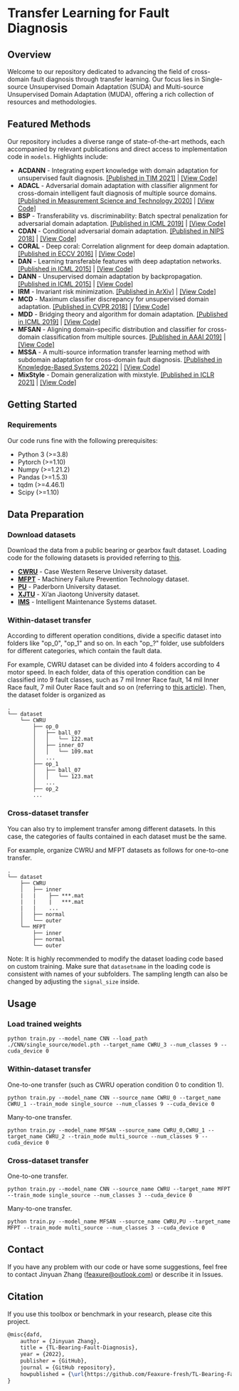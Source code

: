 # Transfer Learning for Fault Diagnosis

## Overview
Welcome to our repository dedicated to advancing the field of cross-domain fault diagnosis through transfer learning. Our focus lies in Single-source Unsupervised Domain Adaptation (SUDA) and Multi-source Unsupervised Domain Adaptation (MUDA), offering a rich collection of resources and methodologies.

## Featured Methods
Our repository includes a diverse range of state-of-the-art methods, each accompanied by relevant publications and direct access to implementation code in `models`. Highlights include:

- **ACDANN** - Integrating expert knowledge with domain adaptation for unsupervised fault diagnosis. [[Published in TIM 2021]](https://ieeexplore.ieee.org/stamp/stamp.jsp?tp=&arnumber=9612159) | [[View Code]](/models/ACDANN.py)
- **ADACL** - Adversarial domain adaptation with classifier alignment for cross-domain intelligent fault diagnosis of multiple source domains. [[Published in Measurement Science and Technology 2020]](https://iopscience.iop.org/article/10.1088/1361-6501/abcad4/pdf) | [[View Code]](/models/ADACL.py)
- **BSP** - Transferability vs. discriminability: Batch spectral penalization for adversarial domain adaptation. [[Published in ICML 2019]](http://proceedings.mlr.press/v97/chen19i/chen19i.pdf) | [[View Code]](/models/BSP.py) 
- **CDAN** - Conditional adversarial domain adaptation. [[Published in NIPS 2018]](http://papers.nips.cc/paper/7436-conditional-adversarial-domain-adaptation) | [[View Code]](/models/CDAN.py) 
- **CORAL** - Deep coral: Correlation alignment for deep domain adaptation. [[Published in ECCV 2016]](https://arxiv.org/abs/1607.01719) | [[View Code]](/models/CORAL.py)
- **DAN** - Learning transferable features with deep adaptation networks. [[Published in ICML 2015]](http://ise.thss.tsinghua.edu.cn/~mlong/doc/deep-adaptation-networks-icml15.pdf) | [[View Code]](/models/DAN.py)
- **DANN** - Unsupervised domain adaptation by backpropagation. [[Published in ICML 2015]](http://proceedings.mlr.press/v37/ganin15.pdf) | [[View Code]](/models/DANN.py)
- **IRM** - Invariant risk minimization. [[Published in ArXiv]](https://arxiv.org/abs/1907.02893) | [[View Code]](/models/IRM.py)
- **MCD** - Maximum classifier discrepancy for unsupervised domain adaptation. [[Published in CVPR 2018]](http://openaccess.thecvf.com/content_cvpr_2018/papers/Saito_Maximum_Classifier_Discrepancy_CVPR_2018_paper.pdf) | [[View Code]](/models/MCD.py)
- **MDD** - Bridging theory and algorithm for domain adaptation. [[Published in ICML 2019]](http://proceedings.mlr.press/v97/zhang19i/zhang19i.pdf) | [[View Code]](/models/MDD.py)
- **MFSAN** - Aligning domain-specific distribution and classifier for cross-domain classification from multiple sources. [[Published in AAAI 2019]](https://ojs.aaai.org/index.php/AAAI/article/view/4551) | [[View Code]](/models/MFSAN.py) 
- **MSSA** - A multi-source information transfer learning method with subdomain adaptation for cross-domain fault diagnosis. [[Published in Knowledge-Based Systems 2022]](https://reader.elsevier.com/reader/sd/pii/S0950705122001927?token=03BD384CA5D6E0E7E029B23C739C629913DE8F8BB37F6331F7D233FB6C57599BFFC86609EE63BE2F9FC43871D96A2F61&originRegion=us-east-1&originCreation=20230324021230) | [[View Code]](/models/MSSA.py)
- **MixStyle** - Domain generalization with mixstyle. [[Published in ICLR 2021]](https://arxiv.org/abs/2104.02008) | [[View Code]](/models/MixStyle.py)

## Getting Started
### Requirements
Our code runs fine with the following prerequisites:
*  Python 3 (>=3.8)
*  Pytorch (>=1.10)
*  Numpy (>=1.21.2)
*  Pandas (>=1.5.3)
*  tqdm (>=4.46.1)
*  Scipy (>=1.10)

## Data Preparation
### Download datasets
Download the data from a public bearing or gearbox fault dataset. Loading code for the following datasets is provided referring to [this](https://github.com/ZhaoZhibin/DL-based-Intelligent-Diagnosis-Benchmark).
- **[CWRU](https://engineering.case.edu/bearingdatacenter)** - Case Western Reserve University dataset.
- **[MFPT](https://www.mfpt.org/fault-data-sets)** - Machinery Failure Prevention Technology dataset.
- **[PU](https://mb.uni-paderborn.de/kat/forschung/datacenter/bearing-datacenter)** - Paderborn University dataset.
- **[XJTU](https://biaowang.tech/xjtu-sy-bearing-datasets)** - Xi’an Jiaotong University dataset.
- **[IMS](https://www.kaggle.com/datasets/vinayak123tyagi/bearing-dataset?resource=download)** - Intelligent Maintenance Systems dataset.

### Within-dataset transfer
According to different operation conditions, divide a specific dataset into folders like "op_0", "op_1" and so on. In each "op_?" folder, use subfolders for different categories, which contain the fault data.

For example, CWRU dataset can be divided into 4 folders according to 4 motor speed. In each folder, data of this operation condition can be classified into 9 fault classes, such as 7 mil Inner Race fault, 14 mil Inner Race fault, 7 mil Outer Race fault and so on (referring to [this article](https://ieeexplore.ieee.org/abstract/document/9399341)). Then, the dataset folder is organized as
```
.
└── dataset
    └── CWRU
        ├── op_0
        │   ├── ball_07
        │   │   └── 122.mat
        │   ├── inner_07
        │   │   └── 109.mat
        │   ...
        ├── op_1
        │   ├── ball_07
        │   │   └── 123.mat
        │   ...
        ├── op_2
        ...
```

### Cross-dataset transfer
You can also try to implement transfer among different datasets. In this case, the categories of faults contained in each dataset must be the same.

For example, organize CWRU and MFPT datasets as follows for one-to-one transfer.
```
.
└── dataset
    ├── CWRU
    │   ├── inner
    |   |    ├── ***.mat
    |   |    |   ***.mat
    |   |    ...
    │   ├── normal
    │   └── outer
    └── MFPT
        ├── inner
        ├── normal
        └── outer
```
Note: It is highly recommended to modify the dataset loading code based on custom training. Make sure that `datasetname` in the loading code is consistent with names of your subfolders. The sampling length can also be changed by adjusting the `signal_size` inside.

## Usage
### Load trained weights
```shell
python train.py --model_name CNN --load_path ./CNN/single_source/model.pth --target_name CWRU_3 --num_classes 9 --cuda_device 0
```
### Within-dataset transfer
One-to-one transfer (such as CWRU operation condition 0 to condition 1).
```shell
python train.py --model_name CNN --source_name CWRU_0 --target_name CWRU_1 --train_mode single_source --num_classes 9 --cuda_device 0
``` 
Many-to-one transfer. 
```shell
python train.py --model_name MFSAN --source_name CWRU_0,CWRU_1 --target_name CWRU_2 --train_mode multi_source --num_classes 9 --cuda_device 0
``` 
### Cross-dataset transfer
One-to-one transfer.
```shell
python train.py --model_name CNN --source_name CWRU --target_name MFPT --train_mode single_source --num_classes 3 --cuda_device 0
``` 
Many-to-one transfer. 
```shell
python train.py --model_name MFSAN --source_name CWRU,PU --target_name MFPT --train_mode multi_source --num_classes 3 --cuda_device 0
``` 

## Contact
If you have any problem with our code or have some suggestions, feel free to contact Jinyuan Zhang (feaxure@outlook.com) or describe it in Issues.

## Citation
If you use this toolbox or benchmark in your research, please cite this project. 
```latex
@misc{dafd,
    author = {Jinyuan Zhang},
    title = {TL-Bearing-Fault-Diagnosis},
    year = {2022},
    publisher = {GitHub},
    journal = {GitHub repository},
    howpublished = {\url{https://github.com/Feaxure-fresh/TL-Bearing-Fault-Diagnosis}},
}
```

